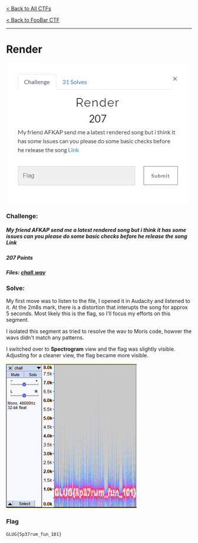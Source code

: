 [< Back to All CTFs](https://github.com/KrisLloyd/CTF#ctf-solves)

[< Back to FooBar CTF](https://github.com/KrisLloyd/CTF#foobar-ctf-march-2021)
***

# Render

![Render Challenge](Render.PNG)

### Challenge:
##### My friend AFKAP send me a latest rendered song but i think it has some issues can you please do some basic checks before he release the song Link
##### 207 Points
##### Files: [chall.wav](chall.wav)

### Solve:

My first move was to listen to the file, I opened it in Audacity and listened to it. At the 2m8s mark, there is a distortion that interupts the song for approx 5 seconds. Most likely this is the flag, so I'll focus my efforts on this segment.

I isolated this segment as tried to resolve the wav to Moris code, howver the wavs didn't match any patterns.

I switched over to **Spectrogram** view and the flag was slightly visible. Adjusting for a cleaner view, the flag became more visible.

![Spectrum](Spectrum.PNG)

### Flag
```
GLUG{5p37rum_fun_101}
```
